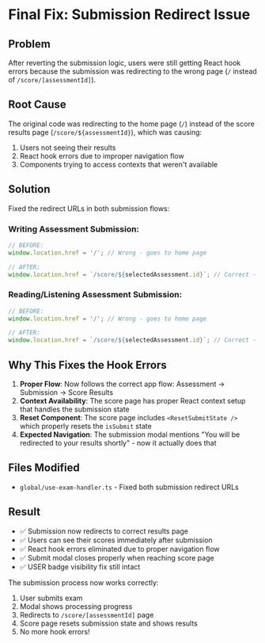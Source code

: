 # Final Fix: Submission Redirect Issue

## Problem

After reverting the submission logic, users were still getting React hook errors because the submission was redirecting to the wrong page (`/` instead of `/score/[assessmentId]`).

## Root Cause

The original code was redirecting to the home page (`/`) instead of the score results page (`/score/${assessmentId}`), which was causing:

1. Users not seeing their results
2. React hook errors due to improper navigation flow
3. Components trying to access contexts that weren't available

## Solution

Fixed the redirect URLs in both submission flows:

### Writing Assessment Submission:

```typescript
// BEFORE:
window.location.href = '/'; // Wrong - goes to home page

// AFTER:
window.location.href = `/score/${selectedAssessment.id}`; // Correct - goes to score page
```

### Reading/Listening Assessment Submission:

```typescript
// BEFORE:
window.location.href = '/'; // Wrong - goes to home page

// AFTER:
window.location.href = `/score/${selectedAssessment.id}`; // Correct - goes to score page
```

## Why This Fixes the Hook Errors

1. **Proper Flow**: Now follows the correct app flow: Assessment → Submission → Score Results
2. **Context Availability**: The score page has proper React context setup that handles the submission state
3. **Reset Component**: The score page includes `<ResetSubmitState />` which properly resets the `isSubmit` state
4. **Expected Navigation**: The submission modal mentions "You will be redirected to your results shortly" - now it actually does that

## Files Modified

- `global/use-exam-handler.ts` - Fixed both submission redirect URLs

## Result

- ✅ Submission now redirects to correct results page
- ✅ Users can see their scores immediately after submission
- ✅ React hook errors eliminated due to proper navigation flow
- ✅ Submit modal closes properly when reaching score page
- ✅ USER badge visibility fix still intact

The submission process now works correctly:

1. User submits exam
2. Modal shows processing progress
3. Redirects to `/score/[assessmentId]` page
4. Score page resets submission state and shows results
5. No more hook errors!

